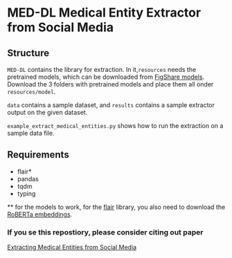 # MED-DL Medical Entity Extractor from Social Media


## Structure

`MED-DL` contains the library for extraction. In it,`resources` needs the pretrained models, which can be downloaded from [FigShare models](https://doi.org/10.6084/m9.figshare.12039933.v1). Download the 3 folders with pretrained models and place them all onder `resources/model`. 

`data` contains a sample dataset, and `results` contains a sample extractor output on the given dataset.


`example_extract_medical_entities.py` shows how to run the extraction on a sample data file.



## Requirements

* flair*
* pandas
* tqdm
* typing

** for the models to work, for the [flair](https://github.com/flairNLP/flair) library, you also need to download the [RoBERTa embeddings](https://github.com/flairNLP/flair/blob/master/resources/docs/TUTORIAL_4_ELMO_BERT_FLAIR_EMBEDDING.md).


### If you se this repostiory, please consider citing out paper
[Extracting Medical Entities from Social Media](https://dl.acm.org/doi/abs/10.1145/3368555.3384467)